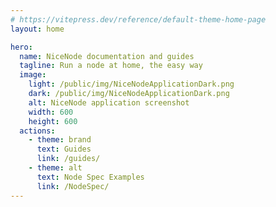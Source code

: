 ```yaml
---
# https://vitepress.dev/reference/default-theme-home-page
layout: home

hero:
  name: NiceNode documentation and guides
  tagline: Run a node at home, the easy way
  image:
    light: /public/img/NiceNodeApplicationDark.png
    dark: /public/img/NiceNodeApplicationDark.png
    alt: NiceNode application screenshot
    width: 600
    height: 600
  actions:
    - theme: brand
      text: Guides
      link: /guides/
    - theme: alt
      text: Node Spec Examples
      link: /NodeSpec/
---
```


